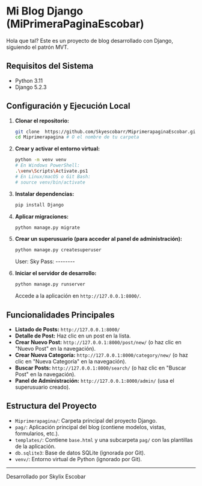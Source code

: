 # Mi Blog Django (MiPrimeraPaginaEscobar)

Hola que tal? Este es un proyecto de blog desarrollado con Django, siguiendo el patrón MVT.

## Requisitos del Sistema
* Python 3.11
* Django 5.2.3 

## Configuración y Ejecución Local

1.  **Clonar el repositorio:**
    ```bash
    git clone  https://github.com/Skyescobarr/MiprimerapaginaEscobar.git
    cd Miprimerapagina # O el nombre de tu carpeta
    ```

2.  **Crear y activar el entorno virtual:**
    ```bash
    python -m venv venv
    # En Windows PowerShell:
    .\venv\Scripts\Activate.ps1
    # En Linux/macOS o Git Bash:
    # source venv/bin/activate
    ```

3.  **Instalar dependencias:**
    ```bash
    pip install Django 
    ```

4.  **Aplicar migraciones:**
    ```bash
    python manage.py migrate
    ```

5.  **Crear un superusuario (para acceder al panel de administración):**
    ```bash
    python manage.py createsuperuser
    ```
    User: Sky
    Pass: --------

7.  **Iniciar el servidor de desarrollo:**
    ```bash
    python manage.py runserver
    ```
    Accede a la aplicación en `http://127.0.0.1:8000/`.

## Funcionalidades Principales

* **Listado de Posts:** `http://127.0.0.1:8000/`
* **Detalle de Post:** Haz clic en un post en la lista.
* **Crear Nuevo Post:** `http://127.0.0.1:8000/post/new/` (o haz clic en "Nuevo Post" en la navegación).
* **Crear Nueva Categoría:** `http://127.0.0.1:8000/category/new/` (o haz clic en "Nueva Categoría" en la navegación).
* **Buscar Posts:** `http://127.0.0.1:8000/search/` (o haz clic en "Buscar Post" en la navegación).
* **Panel de Administración:** `http://127.0.0.1:8000/admin/` (usa el superusuario creado).

## Estructura del Proyecto

* `Miprimerapagina/`: Carpeta principal del proyecto Django.
* `pag/`: Aplicación principal del blog (contiene modelos, vistas, formularios, etc.).
* `templates/`: Contiene `base.html` y una subcarpeta `pag/` con las plantillas de la aplicación.
* `db.sqlite3`: Base de datos SQLite (ignorada por Git).
* `venv/`: Entorno virtual de Python (ignorado por Git).

---
Desarrollado por Skylix Escobar
